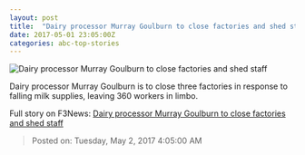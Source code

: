 ```yaml
---
layout: post
title:  "Dairy processor Murray Goulburn to close factories and shed staff"
date: 2017-05-01 23:05:00Z
categories: abc-top-stories
---
```


![Dairy processor Murray Goulburn to close factories and shed staff](http://www.abc.net.au/cm/rimage/6097488-1x1-large.jpg?v=7)

Dairy processor Murray Goulburn is to close three factories in response to falling milk supplies, leaving 360 workers in limbo.


Full story on F3News: [Dairy processor Murray Goulburn to close factories and shed staff](http://www.f3nws.com/n/KjbgxH)

> Posted on: Tuesday, May 2, 2017 4:05:00 AM
